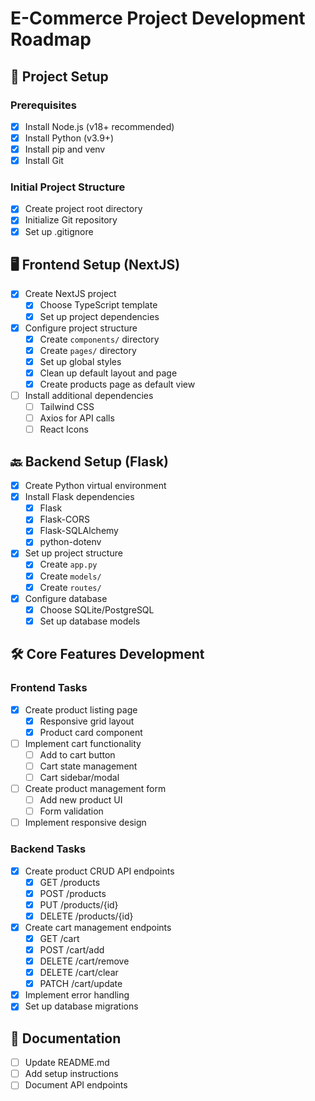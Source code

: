 # E-Commerce Project Development Roadmap

## 🚀 Project Setup

### Prerequisites

- [x] Install Node.js (v18+ recommended)
- [x] Install Python (v3.9+)
- [x] Install pip and venv
- [x] Install Git

### Initial Project Structure

- [x] Create project root directory
- [x] Initialize Git repository
- [x] Set up .gitignore

## 🖥️ Frontend Setup (NextJS)

- [x] Create NextJS project
  - [x] Choose TypeScript template
  - [x] Set up project dependencies
- [x] Configure project structure
  - [x] Create `components/` directory
  - [x] Create `pages/` directory
  - [x] Set up global styles
  - [x] Clean up default layout and page
  - [x] Create products page as default view
- [ ] Install additional dependencies
  - [ ] Tailwind CSS
  - [ ] Axios for API calls
  - [ ] React Icons

## 🔙 Backend Setup (Flask)

- [x] Create Python virtual environment
- [x] Install Flask dependencies
  - [x] Flask
  - [x] Flask-CORS
  - [x] Flask-SQLAlchemy
  - [x] python-dotenv
- [x] Set up project structure
  - [x] Create `app.py`
  - [x] Create `models/`
  - [x] Create `routes/`
- [x] Configure database
  - [x] Choose SQLite/PostgreSQL
  - [x] Set up database models

## 🛠️ Core Features Development

### Frontend Tasks

- [x] Create product listing page
  - [x] Responsive grid layout
  - [x] Product card component
- [ ] Implement cart functionality
  - [ ] Add to cart button
  - [ ] Cart state management
  - [ ] Cart sidebar/modal
- [ ] Create product management form
  - [ ] Add new product UI
  - [ ] Form validation
- [ ] Implement responsive design

### Backend Tasks

- [x] Create product CRUD API endpoints
  - [x] GET /products
  - [x] POST /products
  - [x] PUT /products/{id}
  - [x] DELETE /products/{id}
- [x] Create cart management endpoints
  - [x] GET /cart
  - [x] POST /cart/add
  - [x] DELETE /cart/remove
  - [x] DELETE /cart/clear
  - [x] PATCH /cart/update
- [x] Implement error handling
- [x] Set up database migrations

## 📝 Documentation

- [ ] Update README.md
- [ ] Add setup instructions
- [ ] Document API endpoints
